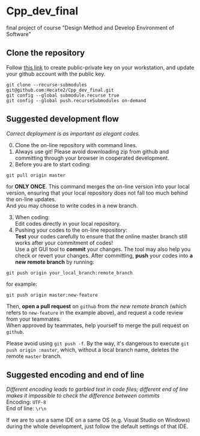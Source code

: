 # Cpp_dev_final
final project of course "Design Method and Develop Environment of Software" 

## Clone the repository
Follow [this link](https://help.github.com/en/github/authenticating-to-github/connecting-to-github-with-ssh) to create public-private key on your workstation, and update your github account with the public key.

```shell script
git clone --recurse-submodules git@github.com:Hecate2/Cpp_dev_final.git
git config --global submodule.recurse true
git config --global push.recurseSubmodules on-demand
```

## Suggested development flow
*Correct deployment is as important as elegant codes.*  

0. Clone the on-line repository with command lines.  
1. Always use git! Please avoid downloading zip from github and committing through your browser in cooperated development.  
2. Before you are to start coding:  
```shell script
git pull origin master
```
for **ONLY ONCE**. This command merges the on-line version into your local version, ensuring that your local repository does not fall too much behind the on-line updates.  
And you may choose to write codes in a new branch.  

3. When coding:  
Edit codes directly in your local repository.  
4. Pushing your codes to the on-line repository:  
**Test** your codes carefully to ensure that the online master branch still works after your commitment of codes!  
Use a git GUI tool to **commit** your changes. The tool may also help you check or revert your changes. After committing, **push** your codes into **a new remote branch** by running:  
```shell script
git push origin your_local_branch:remote_branch
```
for example:  
```shell script
git push origin master:new-feature
```
Then, **open a pull request** on `github` from *the new remote branch* (which refers to `new-feature` in the example above), and request a code review from your teammates.  
When approved by teammates, help yourself to merge the pull request on `github`.  

Please avoid using `git push -f`. By the way, it's dangerous to execute `git push origin :master`, which, without a local branch name, deletes the remote `master` branch.

## Suggested encoding and end of line
*Different encoding leads to garbled text in code files; different end of line makes it impossible to check the difference between commits*  
Encoding: `UTF-8`  
End of line: `\r\n`  

If we are to use a same IDE on a same OS (e.g. Visual Studio on Windows) during the whole development, just follow the default settings of that IDE.
